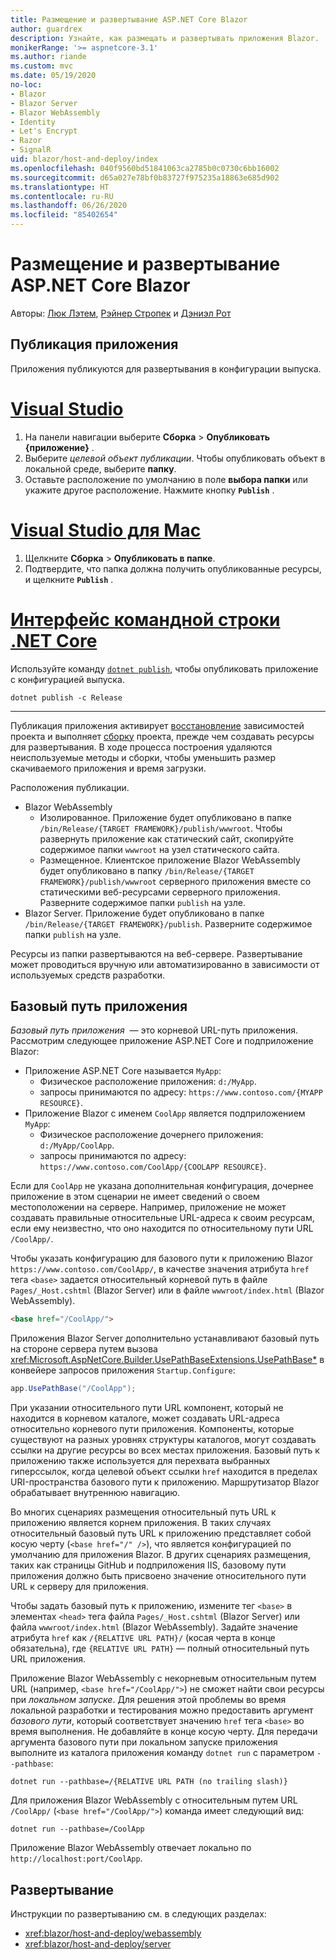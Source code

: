 ```yaml
---
title: Размещение и развертывание ASP.NET Core Blazor
author: guardrex
description: Узнайте, как размещать и развертывать приложения Blazor.
monikerRange: '>= aspnetcore-3.1'
ms.author: riande
ms.custom: mvc
ms.date: 05/19/2020
no-loc:
- Blazor
- Blazor Server
- Blazor WebAssembly
- Identity
- Let's Encrypt
- Razor
- SignalR
uid: blazor/host-and-deploy/index
ms.openlocfilehash: 040f9560bd51841063ca2785b0c0730c6bb16002
ms.sourcegitcommit: d65a027e78bf0b83727f975235a18863e685d902
ms.translationtype: HT
ms.contentlocale: ru-RU
ms.lasthandoff: 06/26/2020
ms.locfileid: "85402654"
---
```

# <a name="host-and-deploy-aspnet-core-blazor"></a>Размещение и развертывание ASP.NET Core Blazor

Авторы: [Люк Лэтем](https://github.com/guardrex), [Рэйнер Стропек](https://www.timecockpit.com) и [Дэниэл Рот](https://github.com/danroth27)

## <a name="publish-the-app"></a>Публикация приложения

Приложения публикуются для развертывания в конфигурации выпуска.

# <a name="visual-studio"></a>[Visual Studio](#tab/visual-studio)

1. На панели навигации выберите **Сборка** > **Опубликовать {приложение}** .
1. Выберите *целевой объект публикации*. Чтобы опубликовать объект в локальной среде, выберите **папку**.
1. Оставьте расположение по умолчанию в поле **выбора папки** или укажите другое расположение. Нажмите кнопку **`Publish`** .

# <a name="visual-studio-for-mac"></a>[Visual Studio для Mac](#tab/visual-studio-mac)

1. Щелкните **Сборка** > **Опубликовать в папке**.
1. Подтвердите, что папка должна получить опубликованные ресурсы, и щелкните **`Publish`** .

# <a name="net-core-cli"></a>[Интерфейс командной строки .NET Core](#tab/netcore-cli)

Используйте команду [`dotnet publish`](/dotnet/core/tools/dotnet-publish), чтобы опубликовать приложение с конфигурацией выпуска.

```dotnetcli
dotnet publish -c Release
```

---

Публикация приложения активирует [восстановление](/dotnet/core/tools/dotnet-restore) зависимостей проекта и выполняет [сборку](/dotnet/core/tools/dotnet-build) проекта, прежде чем создавать ресурсы для развертывания. В ходе процесса построения удаляются неиспользуемые методы и сборки, чтобы уменьшить размер скачиваемого приложения и время загрузки.

Расположения публикации.

* Blazor WebAssembly
  * Изолированное. Приложение будет опубликовано в папке `/bin/Release/{TARGET FRAMEWORK}/publish/wwwroot`. Чтобы развернуть приложение как статический сайт, скопируйте содержимое папки `wwwroot` на узел статического сайта.
  * Размещенное. Клиентское приложение Blazor WebAssembly будет опубликовано в папку `/bin/Release/{TARGET FRAMEWORK}/publish/wwwroot` серверного приложения вместе со статическими веб-ресурсами серверного приложения. Разверните содержимое папки `publish` на узле.
* Blazor Server. Приложение будет опубликовано в папке `/bin/Release/{TARGET FRAMEWORK}/publish`. Разверните содержимое папки `publish` на узле.

Ресурсы из папки развертываются на веб-сервере. Развертывание может проводиться вручную или автоматизированно в зависимости от используемых средств разработки.

## <a name="app-base-path"></a>Базовый путь приложения

*Базовый путь приложения*  — это корневой URL-путь приложения. Рассмотрим следующее приложение ASP.NET Core и подприложение Blazor:

* Приложение ASP.NET Core называется `MyApp`:
  * Физическое расположение приложения: `d:/MyApp`.
  * запросы принимаются по адресу: `https://www.contoso.com/{MYAPP RESOURCE}`.
* Приложение Blazor с именем `CoolApp` является подприложением `MyApp`:
  * Физическое расположение дочернего приложения: `d:/MyApp/CoolApp`.
  * запросы принимаются по адресу: `https://www.contoso.com/CoolApp/{COOLAPP RESOURCE}`.

Если для `CoolApp` не указана дополнительная конфигурация, дочернее приложение в этом сценарии не имеет сведений о своем местоположении на сервере. Например, приложение не может создавать правильные относительные URL-адреса к своим ресурсам, если ему неизвестно, что оно находится по относительному пути URL `/CoolApp/`.

Чтобы указать конфигурацию для базового пути к приложению Blazor `https://www.contoso.com/CoolApp/`, в качестве значения атрибута `href` тега `<base>` задается относительный корневой путь в файле `Pages/_Host.cshtml` (Blazor Server) или в файле `wwwroot/index.html` (Blazor WebAssembly).

```html
<base href="/CoolApp/">
```

Приложения Blazor Server дополнительно устанавливают базовый путь на стороне сервера путем вызова <xref:Microsoft.AspNetCore.Builder.UsePathBaseExtensions.UsePathBase*> в конвейере запросов приложения `Startup.Configure`:

```csharp
app.UsePathBase("/CoolApp");
```

При указании относительного пути URL компонент, который не находится в корневом каталоге, может создавать URL-адреса относительно корневого пути приложения. Компоненты, которые существуют на разных уровнях структуры каталогов, могут создавать ссылки на другие ресурсы во всех местах приложения. Базовый путь к приложению также используется для перехвата выбранных гиперссылок, когда целевой объект ссылки `href` находится в пределах URI-пространства базового пути к приложению. Маршрутизатор Blazor обрабатывает внутреннюю навигацию.

Во многих сценариях размещения относительный путь URL к приложению является корнем приложения. В таких случаях относительный базовый путь URL к приложению представляет собой косую черту (`<base href="/" />`), что является конфигурацией по умолчанию для приложения Blazor. В других сценариях размещения, таких как страницы GitHub и подприложения IIS, базовому пути приложения должно быть присвоено значение относительного пути URL к серверу для приложения.

Чтобы задать базовый путь к приложению, измените тег `<base>` в элементах `<head>` тега файла `Pages/_Host.cshtml` (Blazor Server) или файла `wwwroot/index.html` (Blazor WebAssembly). Задайте значение атрибута `href` как `/{RELATIVE URL PATH}/` (косая черта в конце обязательна), где `{RELATIVE URL PATH}` — полный относительный путь URL приложения.

Приложение Blazor WebAssembly с некорневым относительным путем URL (например, `<base href="/CoolApp/">`) не сможет найти свои ресурсы при *локальном запуске*. Для решения этой проблемы во время локальной разработки и тестирования можно предоставить аргумент *базового пути*, который соответствует значению `href` тега `<base>` во время выполнения. Не добавляйте в конце косую черту. Для передачи аргумента базового пути при локальном запуске приложения выполните из каталога приложения команду `dotnet run` с параметром `--pathbase`:

```dotnetcli
dotnet run --pathbase=/{RELATIVE URL PATH (no trailing slash)}
```

Для приложения Blazor WebAssembly с относительным путем URL `/CoolApp/` (`<base href="/CoolApp/">`) команда имеет следующий вид:

```dotnetcli
dotnet run --pathbase=/CoolApp
```

Приложение Blazor WebAssembly отвечает локально по `http://localhost:port/CoolApp`.

## <a name="deployment"></a>Развертывание

Инструкции по развертыванию см. в следующих разделах:

* <xref:blazor/host-and-deploy/webassembly>
* <xref:blazor/host-and-deploy/server>
